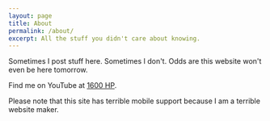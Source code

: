 ```yaml
---
layout: page
title: About
permalink: /about/
excerpt: All the stuff you didn't care about knowing.
---
```


Sometimes I post stuff here.  Sometimes I don't.  Odds are this website won't even be here tomorrow.

Find me on YouTube at [1600 HP][1600hp].

[1600hp]: https://www.youtube.com/channel/UCdhTSLPGIgcSXLddKGCiHhg

Please note that this site has terrible mobile support because I am a terrible website maker.